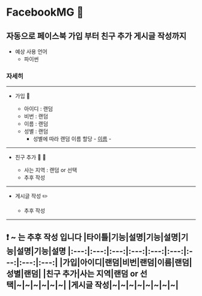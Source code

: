 # FacebookMG :blue_book:

## 자동으로 페이스북 가입 부터 친구 추가 게시글 작성까지 
* 예상 사용 언어
  * 파이썬
  
### 자세히
---------------------------------------
* 가입 :feet:

  * 아이디 : 랜덤
  * 비번 : 랜덤
  * 이름 : 랜덤
  * 성별 : 랜덤 
    * 성별에 따라 랜덤 이름 할당 - [이름](https://koreanname.me/) -

---------------------------------------
* 친구 추가 :two_men_holding_hands: :two_women_holding_hands:
 
  * 사는 지역 : 랜덤 or 선택
  * 추후 작성

---------------------------------------
* 게시글 작성 :pencil2:
 
  * 추후 작성

---------------------------------------
:heavy_exclamation_mark: ~ 는 추후 작성 입니다
|타이틀|기능|설명|기능|설명|기능|설명|기능|설명
|:---:|:---:|:---:|:---:|:---:|:---:|:---:|:---:|:---:|
|가입|아이디|랜덤|비번|랜덤|이름|랜덤|성별|랜덤|
|친구 추가|사는 지역|랜덤 or 선택|~|~|~|~|~|~|
|게시글 작성|~|~|~|~|~|~|~|~|
---------------------------------------

